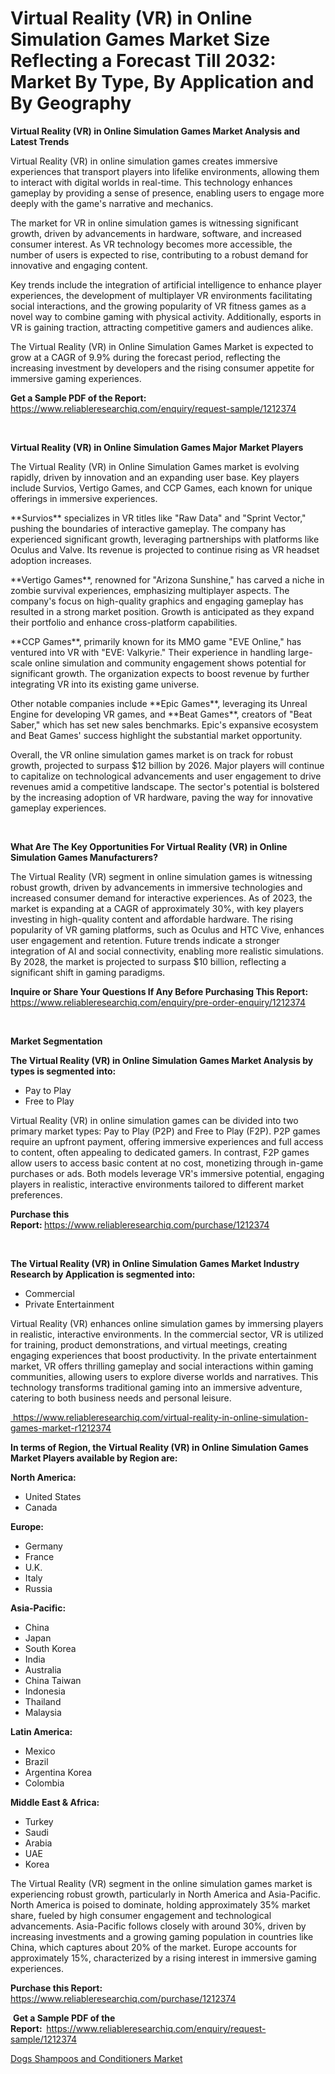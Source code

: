 <p><h1>Virtual Reality (VR) in Online Simulation Games Market Size Reflecting a Forecast Till 2032: Market By Type, By Application and By Geography</h1></p><p><strong>Virtual Reality (VR) in Online Simulation Games Market Analysis and Latest Trends</strong></p>
<p><p>Virtual Reality (VR) in online simulation games creates immersive experiences that transport players into lifelike environments, allowing them to interact with digital worlds in real-time. This technology enhances gameplay by providing a sense of presence, enabling users to engage more deeply with the game's narrative and mechanics.</p><p>The market for VR in online simulation games is witnessing significant growth, driven by advancements in hardware, software, and increased consumer interest. As VR technology becomes more accessible, the number of users is expected to rise, contributing to a robust demand for innovative and engaging content. </p><p>Key trends include the integration of artificial intelligence to enhance player experiences, the development of multiplayer VR environments facilitating social interactions, and the growing popularity of VR fitness games as a novel way to combine gaming with physical activity. Additionally, esports in VR is gaining traction, attracting competitive gamers and audiences alike.</p><p>The Virtual Reality (VR) in Online Simulation Games Market is expected to grow at a CAGR of 9.9% during the forecast period, reflecting the increasing investment by developers and the rising consumer appetite for immersive gaming experiences.</p></p>
<p><strong>Get a Sample PDF of the Report:&nbsp;</strong> <a href="https://www.reliableresearchiq.com/enquiry/request-sample/1212374?utm_campaign=3103&utm_medium=2&utm_source=Github&utm_content=ia&utm_term=24032025&utm_id=virtual-reality-vr-in-online-simulation-games">https://www.reliableresearchiq.com/enquiry/request-sample/1212374</a></p>
<p>&nbsp;</p>
<p><strong>Virtual Reality (VR) in Online Simulation Games Major Market Players</strong></p>
<p><p>The Virtual Reality (VR) in Online Simulation Games market is evolving rapidly, driven by innovation and an expanding user base. Key players include Survios, Vertigo Games, and CCP Games, each known for unique offerings in immersive experiences.</p><p>**Survios** specializes in VR titles like "Raw Data" and "Sprint Vector," pushing the boundaries of interactive gameplay. The company has experienced significant growth, leveraging partnerships with platforms like Oculus and Valve. Its revenue is projected to continue rising as VR headset adoption increases.</p><p>**Vertigo Games**, renowned for "Arizona Sunshine," has carved a niche in zombie survival experiences, emphasizing multiplayer aspects. The company's focus on high-quality graphics and engaging gameplay has resulted in a strong market position. Growth is anticipated as they expand their portfolio and enhance cross-platform capabilities.</p><p>**CCP Games**, primarily known for its MMO game "EVE Online," has ventured into VR with "EVE: Valkyrie." Their experience in handling large-scale online simulation and community engagement shows potential for significant growth. The organization expects to boost revenue by further integrating VR into its existing game universe.</p><p>Other notable companies include **Epic Games**, leveraging its Unreal Engine for developing VR games, and **Beat Games**, creators of "Beat Saber," which has set new sales benchmarks. Epic's expansive ecosystem and Beat Games' success highlight the substantial market opportunity.</p><p>Overall, the VR online simulation games market is on track for robust growth, projected to surpass $12 billion by 2026. Major players will continue to capitalize on technological advancements and user engagement to drive revenues amid a competitive landscape. The sector's potential is bolstered by the increasing adoption of VR hardware, paving the way for innovative gameplay experiences.</p></p>
<p>&nbsp;</p>
<p><strong>What Are The Key Opportunities For Virtual Reality (VR) in Online Simulation Games Manufacturers?</strong></p>
<p><p>The Virtual Reality (VR) segment in online simulation games is witnessing robust growth, driven by advancements in immersive technologies and increased consumer demand for interactive experiences. As of 2023, the market is expanding at a CAGR of approximately 30%, with key players investing in high-quality content and affordable hardware. The rising popularity of VR gaming platforms, such as Oculus and HTC Vive, enhances user engagement and retention. Future trends indicate a stronger integration of AI and social connectivity, enabling more realistic simulations. By 2028, the market is projected to surpass $10 billion, reflecting a significant shift in gaming paradigms.</p></p>
<p><strong>Inquire or Share Your Questions If Any Before Purchasing This Report:</strong> <a href="https://www.reliableresearchiq.com/enquiry/pre-order-enquiry/1212374?utm_campaign=3103&utm_medium=2&utm_source=Github&utm_content=ia&utm_term=24032025&utm_id=virtual-reality-vr-in-online-simulation-games">https://www.reliableresearchiq.com/enquiry/pre-order-enquiry/1212374</a></p>
<p>&nbsp;</p>
<p><strong>Market Segmentation</strong></p>
<p><strong>The Virtual Reality (VR) in Online Simulation Games Market Analysis by types is segmented into:</strong></p>
<p><ul><li>Pay to Play</li><li>Free to Play</li></ul></p>
<p><p>Virtual Reality (VR) in online simulation games can be divided into two primary market types: Pay to Play (P2P) and Free to Play (F2P). P2P games require an upfront payment, offering immersive experiences and full access to content, often appealing to dedicated gamers. In contrast, F2P games allow users to access basic content at no cost, monetizing through in-game purchases or ads. Both models leverage VR's immersive potential, engaging players in realistic, interactive environments tailored to different market preferences.</p></p>
<p><strong>Purchase this Report:&nbsp;</strong><a href="https://www.reliableresearchiq.com/purchase/1212374?utm_campaign=3103&utm_medium=2&utm_source=Github&utm_content=ia&utm_term=24032025&utm_id=virtual-reality-vr-in-online-simulation-games">https://www.reliableresearchiq.com/purchase/1212374</a></p>
<p>&nbsp;</p>
<p><strong>The Virtual Reality (VR) in Online Simulation Games Market Industry Research by Application is segmented into:</strong></p>
<p><ul><li>Commercial</li><li>Private Entertainment</li></ul></p>
<p><p>Virtual Reality (VR) enhances online simulation games by immersing players in realistic, interactive environments. In the commercial sector, VR is utilized for training, product demonstrations, and virtual meetings, creating engaging experiences that boost productivity. In the private entertainment market, VR offers thrilling gameplay and social interactions within gaming communities, allowing users to explore diverse worlds and narratives. This technology transforms traditional gaming into an immersive adventure, catering to both business needs and personal leisure.</p></p>
<p><a href="https://www.reliableresearchiq.com/virtual-reality-in-online-simulation-games-market-r1212374?utm_campaign=3103&utm_medium=2&utm_source=Github&utm_content=ia&utm_term=24032025&utm_id=virtual-reality-vr-in-online-simulation-games">&nbsp;https://www.reliableresearchiq.com/virtual-reality-in-online-simulation-games-market-r1212374</a></p>
<p><strong>In terms of Region, the Virtual Reality (VR) in Online Simulation Games Market Players available by Region are:</strong></p>
<p>
    <p> <strong> North America: </strong>
        <ul>
            <li>United States</li>
            <li>Canada</li>
        </ul>
        </p> 
    <p> <strong> Europe: </strong>
        <ul>
            <li>Germany</li>
            <li>France</li>
            <li>U.K.</li>
            <li>Italy</li>
            <li>Russia</li>
        </ul>
        </p> 
    <p> <strong> Asia-Pacific: </strong>
        <ul>
            <li>China</li>
            <li>Japan</li>
            <li>South Korea</li>
            <li>India</li>
            <li>Australia</li>
            <li>China Taiwan</li>
            <li>Indonesia</li>
            <li>Thailand</li>
            <li>Malaysia</li>
        </ul>
        </p> 
    <p> <strong> Latin America: </strong>
        <ul>
            <li>Mexico</li>
            <li>Brazil</li>
            <li>Argentina Korea</li>
            <li>Colombia</li>
        </ul>
        </p> 
    <p> <strong> Middle East & Africa: </strong>
        <ul>
            <li>Turkey</li>
            <li>Saudi</li>
            <li>Arabia</li>
            <li>UAE</li>
            <li>Korea</li>
        </ul>
    </p>
    </p>
<p><p>The Virtual Reality (VR) segment in the online simulation games market is experiencing robust growth, particularly in North America and Asia-Pacific. North America is poised to dominate, holding approximately 35% market share, fueled by high consumer engagement and technological advancements. Asia-Pacific follows closely with around 30%, driven by increasing investments and a growing gaming population in countries like China, which captures about 20% of the market. Europe accounts for approximately 15%, characterized by a rising interest in immersive gaming experiences.</p></p>
<p><strong>Purchase this Report: </strong><a href="https://www.reliableresearchiq.com/purchase/1212374?utm_campaign=3103&utm_medium=2&utm_source=Github&utm_content=ia&utm_term=24032025&utm_id=virtual-reality-vr-in-online-simulation-games">https://www.reliableresearchiq.com/purchase/1212374</a></p>
<p>&nbsp;<strong>Get a Sample PDF of the Report:&nbsp;&nbsp;</strong><a href="https://www.reliableresearchiq.com/enquiry/request-sample/1212374?utm_campaign=3103&utm_medium=2&utm_source=Github&utm_content=ia&utm_term=24032025&utm_id=virtual-reality-vr-in-online-simulation-games">https://www.reliableresearchiq.com/enquiry/request-sample/1212374</a></p>
<p><strong></strong></p>
<p><p><a href="https://github.com/uripeachrii/Market-Research-Report-List-1/blob/main/dogs-shampoos-and-conditioners-market.md?utm_campaign=3103&utm_medium=2&utm_source=Github&utm_content=ia&utm_term=24032025&utm_id=virtual-reality-vr-in-online-simulation-games">Dogs Shampoos and Conditioners Market</a></p></p>
